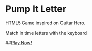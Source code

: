Pump It Letter
============

HTML5 Game inspired on Guitar Hero.

Match in time letters with the keyboard

##[Play Now!](http://joni2back.github.io/pump-it-letter/)
